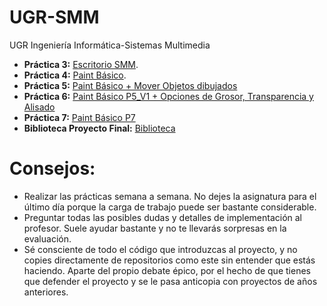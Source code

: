 # UGR-SMM
UGR Ingeniería Informática-Sistemas Multimedia

+ **Práctica 3:** [Escritorio SMM](https://github.com/SrRosales/UGR-SMM/tree/main/P3_EscritorioSMM).
+ **Práctica 4:** [Paint Básico](https://github.com/SrRosales/UGR-SMM/tree/main/P4_SMM).
+ **Práctica 5:** [Paint Básico + Mover Objetos dibujados](https://github.com/SrRosales/UGR-SMM/tree/main/P5_PaintV1)
+ **Práctica 6:** [Paint Básico P5_V1 + Opciones de Grosor, Transparencia y Alisado](https://github.com/SrRosales/UGR-SMM/tree/main/P6_PaintV1)
+ **Práctica 7:** [Paint Básico P7](https://github.com/SrRosales/UGR-SMM/tree/main/P7_Paint)
+ **Biblioteca Proyecto Final:** [Biblioteca](https://github.com/SrRosales/UGR-SMM/tree/main/SM.ARC.Biblioteca)

# Consejos:
- Realizar las prácticas semana a semana. No dejes la asignatura para el último día porque la carga de trabajo puede ser bastante considerable.
- Preguntar todas las posibles dudas y detalles de implementación al profesor. Suele ayudar bastante y no te llevarás sorpresas en la evaluación.
- Sé consciente de todo el código que introduzcas al proyecto, y no copies directamente de repositorios como este sin entender que estás haciendo. Aparte del propio debate épico, por el hecho de que tienes que defender el proyecto y se le pasa anticopia con proyectos de años anteriores.
